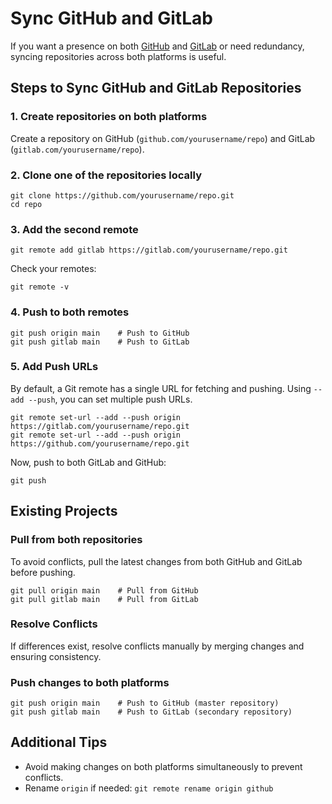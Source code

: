 # Sync GitHub and GitLab

If you want a presence on both [GitHub](https://github.com) and [GitLab](https://gitlab.com) or need redundancy, syncing repositories across both platforms is useful.

## Steps to Sync GitHub and GitLab Repositories

### 1. Create repositories on both platforms

Create a repository on GitHub (`github.com/yourusername/repo`) and GitLab (`gitlab.com/yourusername/repo`).

### 2. Clone one of the repositories locally

```
git clone https://github.com/yourusername/repo.git
cd repo
```

### 3. Add the second remote

```
git remote add gitlab https://gitlab.com/yourusername/repo.git
```

Check your remotes:

```
git remote -v
```

### 4. Push to both remotes

```
git push origin main    # Push to GitHub
git push gitlab main    # Push to GitLab
```

### 5. Add Push URLs

By default, a Git remote has a single URL for fetching and pushing. Using `--add --push`, you can set multiple push URLs.

```
git remote set-url --add --push origin https://gitlab.com/yourusername/repo.git
git remote set-url --add --push origin https://github.com/yourusername/repo.git
```

Now, push to both GitLab and GitHub:

```
git push
```

## Existing Projects

### Pull from both repositories

To avoid conflicts, pull the latest changes from both GitHub and GitLab before pushing.

```
git pull origin main    # Pull from GitHub
git pull gitlab main    # Pull from GitLab
```

### Resolve Conflicts

If differences exist, resolve conflicts manually by merging changes and ensuring consistency.

### Push changes to both platforms

```
git push origin main    # Push to GitHub (master repository)
git push gitlab main    # Push to GitLab (secondary repository)
```

## Additional Tips

* Avoid making changes on both platforms simultaneously to prevent conflicts.
* Rename `origin` if needed: `git remote rename origin github`
